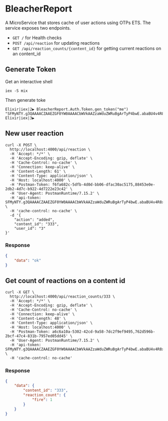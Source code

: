 # BleacherReport

A MicroService that stores cache of user actions using OTPs ETS. The service exposes two endpoints.

- `GET /` for Health checks
- `POST /api/reaction` for updating reactions
- `GET /api/reaction_counts/{content_id}` for getting current reactions on an content_id

## Generate Token

Get an interactive shell

```shell
iex -S mix
```

Then generate toke

```shell
Elixir|iex|2▶ BleacherReport.Auth.Token.gen_token("me")
"SFMyNTY.g3QAAAACZAAEZGF0YW0AAAACbWVkAAZzaWduZWRuBgArTyP4bwE.abaBU4v4R8xKYSVdLmpBzQYKHE4Ju6s3upU5dj74PB8"
Elixir|iex|3▶
```

## New user reaction

```shell
curl -X POST \
  http://localhost:4000/api/reaction \
  -H 'Accept: */*' \
  -H 'Accept-Encoding: gzip, deflate' \
  -H 'Cache-Control: no-cache' \
  -H 'Connection: keep-alive' \
  -H 'Content-Length: 61' \
  -H 'Content-Type: application/json' \
  -H 'Host: localhost:4000' \
  -H 'Postman-Token: f6fa682c-5dfb-4d0d-bb06-dfac30ac5175,88453e0e-2db2-4d7c-b922-4d7222e23c42' \
  -H 'User-Agent: PostmanRuntime/7.15.2' \
  -H 'api-token: SFMyNTY.g3QAAAACZAAEZGF0YW0AAAACbWVkAAZzaWduZWRuBgArTyP4bwE.abaBU4v4R8xKYSVdLmpBzQYKHE4Ju6s3upU5dj74PB8' \
  -H 'cache-control: no-cache' \
  -d '{
	"action": "added",
	"content_id": "333",
	"user_id": "3"
}'
```

### Response 

```json
{
    "data": "ok"
}
```

## Get count of reactions on a content id

```shell
curl -X GET \
  http://localhost:4000/api/reaction_counts/333 \
  -H 'Accept: */*' \
  -H 'Accept-Encoding: gzip, deflate' \
  -H 'Cache-Control: no-cache' \
  -H 'Connection: keep-alive' \
  -H 'Content-Length: 48' \
  -H 'Content-Type: application/json' \
  -H 'Host: localhost:4000' \
  -H 'Postman-Token: a6c6a10a-5302-42cd-9a58-7dc2f9ef9495,762d596b-2bcf-47c4-831b-7957ed05dd45' \
  -H 'User-Agent: PostmanRuntime/7.15.2' \
  -H 'api-token: SFMyNTY.g3QAAAACZAAEZGF0YW0AAAACbWVkAAZzaWduZWRuBgArTyP4bwE.abaBU4v4R8xKYSVdLmpBzQYKHE4Ju6s3upU5dj74PB8' \
  -H 'cache-control: no-cache'
```

### Response

```json
{
    "data": {
        "content_id": "333",
        "reaction_count": {
            "fire": 1
        }
    }
}
```